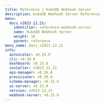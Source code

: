 ```yaml
---
title: Reference | KubeDB Webhook Server
description: KubeDB Webhook Server Reference
menu:
  docs_v2023.12.21:
    identifier: reference-webhook-server
    name: KubeDB Webhook Server
    weight: 10
    parent: reference
menu_name: docs_v2023.12.21
info:
  autoscaler: v0.24.0
  cli: v0.39.0
  dashboard: v0.15.0
  installer: v2023.12.21
  ops-manager: v0.26.0
  provisioner: v0.39.0
  schema-manager: v0.15.0
  ui-server: v0.15.0
  version: v2023.12.21
  webhook-server: v0.15.0
---
```


